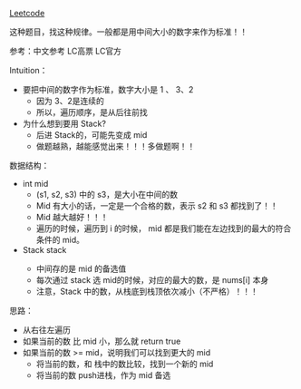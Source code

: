 [Leetcode](https://leetcode.com/problems/132-pattern/)

这种题目，找这种规律。一般都是用中间大小的数字来作为标准！！

参考：中文参考
LC高票
LC官方

Intuition：
* 要把中间的数字作为标准，数字大小是 1 、 3、2
  * 因为 3、2是连续的
  * 所以，遍历顺序，是从后往前找
* 为什么想到要用 Stack?
  * 后进 Stack的，可能先变成 mid
  * 做题越熟，越能感觉出来！！！多做题啊！！

数据结构：
* int mid
  * (s1, s2, s3) 中的 s3，是大小在中间的数
  * Mid 有大小的话，一定是一个合格的数，表示 s2 和 s3 都找到了！！
  * Mid 越大越好！！！
  * 遍历的时候，遍历到 i 的时候， mid 都是我们能在左边找到的最大的符合条件的 mid。
* Stack<Integer> stack
  * 中间存的是 mid 的备选值
  * 每次通过 stack 选 mid的时候，对应的最大的数，是 nums[i] 本身
  * 注意，Stack 中的数，从栈底到栈顶依次减小（不严格）！！！

思路：
* 从右往左遍历
* 如果当前的数 比 mid 小，那么就 return true
* 如果当前的数 >= mid，说明我们可以找到更大的 mid
  * 将当前的数，和 栈中的数比较，找到一个新的 mid
  * 将当前的数 push进栈，作为 mid 备选

